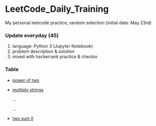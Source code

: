 # LeetCode_Daily_Training
My personal leetcode practice, random selection (initial date: May 23rd)
### Update everyday (45)
1) language: Python 3 (Jupyter Notebook)
2) problem description & solution 
3) mixed with hackerrank practice & checkio
### Table
* [power of two](https://github.com/xlyue92/LeetCode_Daily_Training/blob/master/%20power%20of%20two.ipynb)
* [multiply strings](https://github.com/xlyue92/LeetCode_Daily_Training/blob/master/multiply%20strings.ipynb)

     ...
     
     ...
   
* [two sum II](https://github.com/xlyue92/LeetCode_Daily_Training/blob/master/two%20sum%20II.ipynb)
